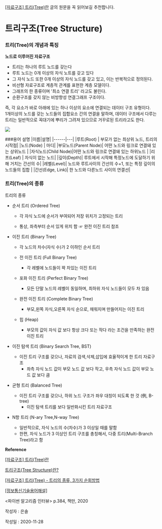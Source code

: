 [[자료구조] 트리(Tree)란](https://gmlwjd9405.github.io/2018/08/12/data-structure-tree.html) 글의 원문을 꼭 읽어보길 추천합니다. 

# 트리구조(Tree Structure) 

### 트리(Tree)의 개념과 특징
**노드로 이루어진 자료구조**

- 트리는 하나의 루트 노드를 갖는다
- 루트 노드는 0개 이상의 자식 노트를 갖고 있다
- 그 자식 노드 또한 0개 이상의 자식 노드를 갖고 있고, 이는 반복적으로 정의된다. 
- 비선형 자료구조로 계층적 관계를 표현한 계층 모델이다.
- 그래프의 한 종류이며 '최소 연결 트리' 라고도 불린다.
- 순환구조를 갖지 않는 비방향성 연결그래프 구조이다.

즉, 각 요소가 바로 아래에 있는 하나 이상의 요소에 연결되는 데이터 구조 유형이다.  
1개이상의 노드를 갖는 노드들의 집합요소 간의 연결을 말하며, 데이터 구조에서 다루는 트리는 
일반적으로 꼭대기에 뿌리가 그려져 있으므로 거꾸로된 트리라고도 한다.  


<img src="https://w.namu.la/s/606aecc8b8a27d42129f3e13c6db9a871a4566cd88c123689585256281efb5dde5b35f4e516572f0e5f0e419f0ae2be3aedf7a9c8dbb1756d1bf635a48da67ec9d55c88cf0f718c1aefca67212cf91846d75ed400b14e75795445a68bd20751c1cbd1ff9eab4316929c78f1f8e5d46f8">

###용어 설명
|이름|설명|
|------|---|
|루트(Root) | 부모가 없는 최상위 노드, 트리의 시작점|
|노드(Node) | 마디|
|부모노드(Parent Node)| 어떤 노드와 링크로 연결돼 있는 상위노드 |
|자식노드(Child Node)|어떤 노드와 링크로 연결돼 있는 하위노드 |
|리프(Leaf) | 자식이 없는 노드|
|깊이(Depth)| 루트에서 시작해 특정노드에 도달하기 위해 거치는 간선의 수|
|레벨(Level)| 노드와 루트사이의 간선의 수+1, 또는 특정 깊이의 노드들의 집합 |
|간선(Edge, Link)| 한 노드와 다른노드 사이의 연결선|

### 트리(Tree)의 종류
 트리의 종류

  - 순서 트리 (Ordered Tree)
     - 각 자식 노드에 순서가 부여되어 저장 위치가 고정되는 트리
       
     - 통상, 좌측부터 순서 있게 위치 함  ☞ 완전 이진 트리 참조

  - 이진 트리 (Binary Tree)
     - 각 노드의 차수(자식 수)가 2 이하인 순서 트리

     - 전 이진 트리 (Full Binary Tree)
        - 각 레벨에 노드들이 꽉 차있는 이진 트리

     - 포화 이진 트리 (Perfect Binary Tree)
        - 모든 단말 노드의 레벨이 동일하며, 최하위 자식 노드들이 모두 차 있음

     - 완전 이진 트리 (Complete Binary Tree)
        - 부모,왼쪽 자식,오른쪽 자식 순으로, 채워지며 만들어지는 이진 트리

     - 힙 (Heap)
        - 부모의 값이 자식 값 보다 항상 크다 또는 작다 라는 조건을 만족하는 완전 이진 트리

  - 이진 탐색 트리 (Binary Search Tree, BST)
     - 이진 트리 구조를 갖으나, 자료의 검색,삭제,삽입에 효율적이게 한 트리 자료구조
        - 좌측 자식 노드 값이 부모 노드 값 보다 작고, 우측 자식 노드 값이 부모 노드 값 보다 큼

  - 균형 트리 (Balanced Tree)
     - 이진 트리 구조를 갖으나, 하위 노드 구조가 좌우 대칭이 되도록 한 것 (例, B-tree)
        - 이진 탐색 트리를 보다 일반화시킨 트리 자료구조

  - N항 트리 (N-ary Tree,N-way Tree)
     - 일반적으로, 자식 노드의 수(차수)가 3 이상일 때를 말함
     - 한편, 자식 노드가 3 이상인 트리 구조를 총칭해서, 다중 트리(Multi-Branch Tree)라고 함


**Reference**

[[자료구조] 트리(Tree)란](https://gmlwjd9405.github.io/2018/08/12/data-structure-tree.html)

[트리구조(Tree Structure)란?](https://spaghetti-code.tistory.com/23)

[[자료구조] 트리(Tree) - 트리의 종류, 3가지 순회방법](https://it-and-life.tistory.com/164?category=879132)

[[정보통신기술용어해설]](http://www.ktword.co.kr/abbr_view.php?m_temp1=5424)

<파이썬 알고리즘 인터뷰> p.384, 책만, 2020

작성자 : 은솔

작성일 : 2020-11-28


